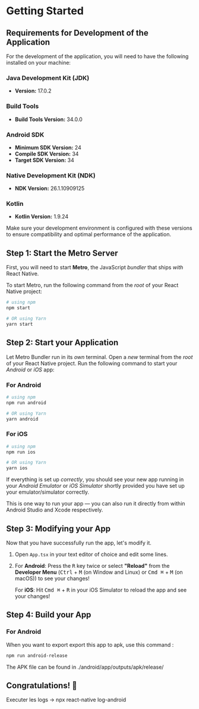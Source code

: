 

# Getting Started

## Requirements for Development of the Application

For the development of the application, you will need to have the following installed on your machine:

### Java Development Kit (JDK)
- **Version:** 17.0.2

### Build Tools
- **Build Tools Version:** 34.0.0

### Android SDK
- **Minimum SDK Version:** 24
- **Compile SDK Version:** 34
- **Target SDK Version:** 34

### Native Development Kit (NDK)
- **NDK Version:** 26.1.10909125

### Kotlin
- **Kotlin Version:** 1.9.24

Make sure your development environment is configured with these versions to ensure compatibility and optimal performance of the application.



## Step 1: Start the Metro Server

First, you will need to start **Metro**, the JavaScript _bundler_ that ships _with_ React Native.

To start Metro, run the following command from the _root_ of your React Native project:

```bash
# using npm
npm start

# OR using Yarn
yarn start
```

## Step 2: Start your Application

Let Metro Bundler run in its _own_ terminal. Open a _new_ terminal from the _root_ of your React Native project. Run the following command to start your _Android_ or _iOS_ app:

### For Android

```bash
# using npm
npm run android

# OR using Yarn
yarn android
```

### For iOS

```bash
# using npm
npm run ios

# OR using Yarn
yarn ios
```

If everything is set up _correctly_, you should see your new app running in your _Android Emulator_ or _iOS Simulator_ shortly provided you have set up your emulator/simulator correctly.

This is one way to run your app — you can also run it directly from within Android Studio and Xcode respectively.

## Step 3: Modifying your App

Now that you have successfully run the app, let's modify it.

1. Open `App.tsx` in your text editor of choice and edit some lines.
2. For **Android**: Press the <kbd>R</kbd> key twice or select **"Reload"** from the **Developer Menu** (<kbd>Ctrl</kbd> + <kbd>M</kbd> (on Window and Linux) or <kbd>Cmd ⌘</kbd> + <kbd>M</kbd> (on macOS)) to see your changes!

   For **iOS**: Hit <kbd>Cmd ⌘</kbd> + <kbd>R</kbd> in your iOS Simulator to reload the app and see your changes!

## Step 4: Build your App

### For Android

When you want to export export this app to apk, use this command :

```bash
npm run android-release
```

The APK file can be found in ./android/app/outputs/apk/release/

## Congratulations! :tada:





Executer les logs ->
npx react-native log-android